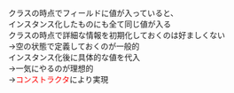 クラスの時点でフィールドに値が入っていると、  
インスタンス化したものにも全て同じ値が入る  
クラスの時点で詳細な情報を初期化しておくのは好ましくない  
→空の状態で定義しておくのが一般的  
  インスタンス化後に具体的な値を代入  
→一気にやるのが理想的  
→<font color="red">コンストラクタ</font>により実現  
